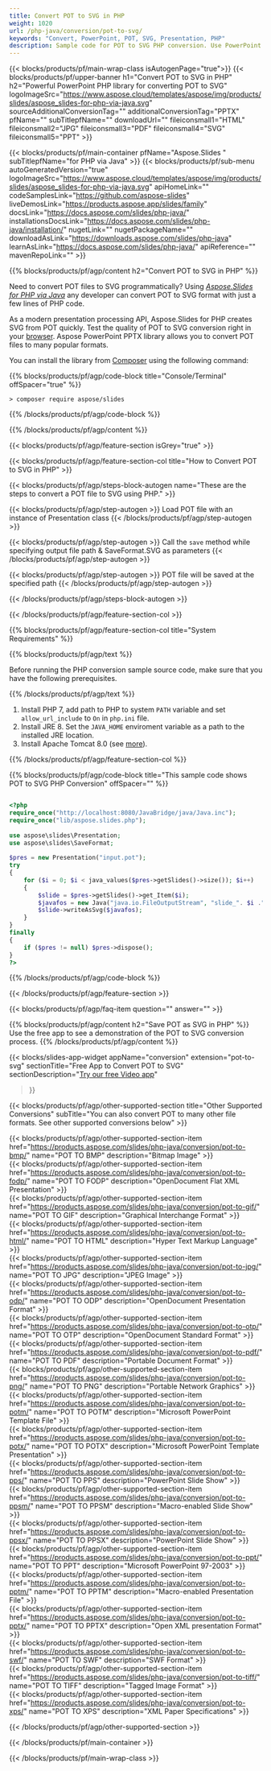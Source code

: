 ```yaml
---
title: Convert POT to SVG in PHP 
weight: 1020
url: /php-java/conversion/pot-to-svg/ 
keywords: "Convert, PowerPoint, POT, SVG, Presentation, PHP"
description: Sample code for POT to SVG PHP conversion. Use PowerPoint PHP API for batch conversion POT files to SVG files.
---
```


{{< blocks/products/pf/main-wrap-class isAutogenPage="true">}}
{{< blocks/products/pf/upper-banner h1="Convert POT to SVG in PHP" h2="Powerful PowerPoint PHP library for converting POT to SVG" logoImageSrc="https://www.aspose.cloud/templates/aspose/img/products/slides/aspose_slides-for-php-via-java.svg" sourceAdditionalConversionTag="" additionalConversionTag="PPTX" pfName="" subTitlepfName="" downloadUrl="" fileiconsmall1="HTML" fileiconsmall2="JPG" fileiconsmall3="PDF" fileiconsmall4="SVG" fileiconsmall5="PPT" >}}

{{< blocks/products/pf/main-container pfName="Aspose.Slides " subTitlepfName="for PHP via Java" >}}
{{< blocks/products/pf/sub-menu autoGeneratedVersion="true" logoImageSrc="https://www.aspose.cloud/templates/aspose/img/products/slides/aspose_slides-for-php-via-java.svg" apiHomeLink="" codeSamplesLink="https://github.com/aspose-slides" liveDemosLink="https://products.aspose.app/slides/family" docsLink="https://docs.aspose.com/slides/php-java/" installationsDocsLink="https://docs.aspose.com/slides/php-java/installation/" nugetLink="" nugetPackageName="" downloadAsLink="https://downloads.aspose.com/slides/php-java" learnAsLink="https://docs.aspose.com/slides/php-java/" apiReference="" mavenRepoLink="" >}}

{{% blocks/products/pf/agp/content h2="Convert POT to SVG in PHP" %}}

Need to convert POT files to SVG programmatically? Using [*Aspose.Slides for PHP via Java*](https://products.aspose.com/slides/php-java/) any developer can convert POT to SVG format with just a few lines of PHP code.

As a modern presentation processing API, Aspose.Slides for PHP creates SVG from POT quickly. Test the quality of POT to SVG conversion right in your [browser](https://products.aspose.app/slides/conversion). Aspose PowerPoint PPTX library allows you to convert POT files to many popular formats.

You can install the library from [Composer](https://packagist.org/packages/aspose/slides) using the following command:

{{% blocks/products/pf/agp/code-block title="Console/Terminal" offSpacer="true" %}}

```console
> composer require aspose/slides 

```

{{% /blocks/products/pf/agp/code-block %}}

{{% /blocks/products/pf/agp/content %}}

{{< blocks/products/pf/agp/feature-section isGrey="true" >}}

{{< blocks/products/pf/agp/feature-section-col title="How to Convert POT to SVG in PHP" >}}

{{< blocks/products/pf/agp/steps-block-autogen name="These are the steps to convert a POT file to SVG using PHP." >}}

{{< blocks/products/pf/agp/step-autogen >}}
Load POT file with an instance of Presentation class
{{< /blocks/products/pf/agp/step-autogen >}}

{{< blocks/products/pf/agp/step-autogen >}}
Call the `save` method while specifying output file path & SaveFormat.SVG as parameters
{{< /blocks/products/pf/agp/step-autogen >}}

{{< blocks/products/pf/agp/step-autogen >}}
POT file will be saved at the specified path
{{< /blocks/products/pf/agp/step-autogen >}}

{{< /blocks/products/pf/agp/steps-block-autogen >}}

{{< /blocks/products/pf/agp/feature-section-col >}}

{{% blocks/products/pf/agp/feature-section-col title="System Requirements" %}}

{{% blocks/products/pf/agp/text %}}

 Before running the PHP conversion sample source code, make sure that you have the following prerequisites.

{{% /blocks/products/pf/agp/text %}}

1. Install PHP 7, add path to PHP to system `PATH` variable and set `allow_url_include` to `On` in `php.ini` file.
1. Install JRE 8. Set the `JAVA_HOME` enviroment variable as a path to the installed JRE location.
1. Install Apache Tomcat 8.0 (see [more](https://docs.aspose.com/slides/php-java/installation/)). 

{{% /blocks/products/pf/agp/feature-section-col %}}

{{% blocks/products/pf/agp/code-block title="This sample code shows POT to SVG PHP Conversion" offSpacer="" %}}

```php

<?php
require_once("http://localhost:8080/JavaBridge/java/Java.inc");
require_once("lib/aspose.slides.php");
 
use aspose\slides\Presentation;
use aspose\slides\SaveFormat;
 
$pres = new Presentation("input.pot");
try
{
    for ($i = 0; $i < java_values($pres->getSlides()->size()); $i++)
    {
        $slide = $pres->getSlides()->get_Item($i);
        $javafos = new Java("java.io.FileOutputStream", "slide_". $i .".svg");
        $slide->writeAsSvg($javafos);
    }
}
finally
{
    if ($pres != null) $pres->dispose();
}
?>

```
{{% /blocks/products/pf/agp/code-block %}}

{{< /blocks/products/pf/agp/feature-section >}}

{{< blocks/products/pf/agp/faq-item question="" answer="" >}}
 
{{% blocks/products/pf/agp/content h2="Save POT as SVG in PHP" %}}
Use the free app to see a demonstration of the POT to SVG conversion process. 
{{% /blocks/products/pf/agp/content %}}

<!-- aboutfile Starts -->

{{< blocks/slides-app-widget 
appName="conversion"
extension="pot-to-svg"
sectionTitle="Free App to Convert POT to SVG" 
sectionDescription="[Try our free Video app](https://products.aspose.app/slides/video/)" 
>}}

<!-- aboutfile Ends -->

{{< blocks/products/pf/agp/other-supported-section title="Other Supported Conversions" subTitle="You can also convert POT to many other file formats. See other supported conversions below" >}}

{{< blocks/products/pf/agp/other-supported-section-item href="https://products.aspose.com/slides/php-java/conversion/pot-to-bmp/" name="POT TO BMP" description="Bitmap Image" >}}  
{{< blocks/products/pf/agp/other-supported-section-item href="https://products.aspose.com/slides/php-java/conversion/pot-to-fodp/" name="POT TO FODP" description="OpenDocument Flat XML Presentation" >}}  
{{< blocks/products/pf/agp/other-supported-section-item href="https://products.aspose.com/slides/php-java/conversion/pot-to-gif/" name="POT TO GIF" description="Graphical Interchange Format" >}}  
{{< blocks/products/pf/agp/other-supported-section-item href="https://products.aspose.com/slides/php-java/conversion/pot-to-html/" name="POT TO HTML" description="Hyper Text Markup Language" >}}  
{{< blocks/products/pf/agp/other-supported-section-item href="https://products.aspose.com/slides/php-java/conversion/pot-to-jpg/" name="POT TO JPG" description="JPEG Image" >}}  
{{< blocks/products/pf/agp/other-supported-section-item href="https://products.aspose.com/slides/php-java/conversion/pot-to-odp/" name="POT TO ODP" description="OpenDocument Presentation Format" >}}  
{{< blocks/products/pf/agp/other-supported-section-item href="https://products.aspose.com/slides/php-java/conversion/pot-to-otp/" name="POT TO OTP" description="OpenDocument Standard Format" >}}  
{{< blocks/products/pf/agp/other-supported-section-item href="https://products.aspose.com/slides/php-java/conversion/pot-to-pdf/" name="POT TO PDF" description="Portable Document Format" >}}  
{{< blocks/products/pf/agp/other-supported-section-item href="https://products.aspose.com/slides/php-java/conversion/pot-to-png/" name="POT TO PNG" description="Portable Network Graphics" >}}  
{{< blocks/products/pf/agp/other-supported-section-item href="https://products.aspose.com/slides/php-java/conversion/pot-to-potm/" name="POT TO POTM" description="Microsoft PowerPoint Template File" >}}  
{{< blocks/products/pf/agp/other-supported-section-item href="https://products.aspose.com/slides/php-java/conversion/pot-to-potx/" name="POT TO POTX" description="Microsoft PowerPoint Template Presentation" >}}  
{{< blocks/products/pf/agp/other-supported-section-item href="https://products.aspose.com/slides/php-java/conversion/pot-to-pps/" name="POT TO PPS" description="PowerPoint Slide Show" >}}  
{{< blocks/products/pf/agp/other-supported-section-item href="https://products.aspose.com/slides/php-java/conversion/pot-to-ppsm/" name="POT TO PPSM" description="Macro-enabled Slide Show" >}}  
{{< blocks/products/pf/agp/other-supported-section-item href="https://products.aspose.com/slides/php-java/conversion/pot-to-ppsx/" name="POT TO PPSX" description="PowerPoint Slide Show" >}}  
{{< blocks/products/pf/agp/other-supported-section-item href="https://products.aspose.com/slides/php-java/conversion/pot-to-ppt/" name="POT TO PPT" description="Microsoft PowerPoint 97-2003" >}}  
{{< blocks/products/pf/agp/other-supported-section-item href="https://products.aspose.com/slides/php-java/conversion/pot-to-pptm/" name="POT TO PPTM" description="Macro-enabled Presentation File" >}}  
{{< blocks/products/pf/agp/other-supported-section-item href="https://products.aspose.com/slides/php-java/conversion/pot-to-pptx/" name="POT TO PPTX" description="Open XML presentation Format" >}}  
{{< blocks/products/pf/agp/other-supported-section-item href="https://products.aspose.com/slides/php-java/conversion/pot-to-swf/" name="POT TO SWF" description="SWF Format" >}}  
{{< blocks/products/pf/agp/other-supported-section-item href="https://products.aspose.com/slides/php-java/conversion/pot-to-tiff/" name="POT TO TIFF" description="Tagged Image Format" >}}  
{{< blocks/products/pf/agp/other-supported-section-item href="https://products.aspose.com/slides/php-java/conversion/pot-to-xps/" name="POT TO XPS" description="XML Paper Specifications" >}}  


{{< /blocks/products/pf/agp/other-supported-section >}}

{{< /blocks/products/pf/main-container >}}
    
{{< /blocks/products/pf/main-wrap-class >}}